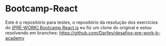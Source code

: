 # Bootcamp-React

Este é o repositório para testes, o repositório da resolução dos exercícios do [[PRÉ-WORK] Bootcamp React.js](https://gist.github.com/fdaciuk/c18d693e0b5a50bc7dcf35747419222a) eu fiz um clone do original e estou resolvendo em branches: https://github.com/Darlley/desafios-pre-work-b-academy
